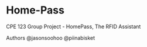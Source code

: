 # Home-Pass
CPE 123 Group Project - HomePass, The RFID Assistant

Authors
@jasonsoohoo
@piinabisket

